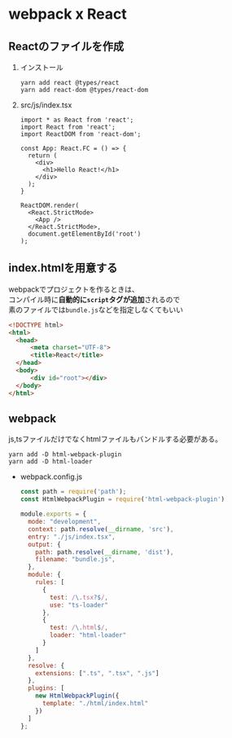 # webpack x React
## Reactのファイルを作成
1. インストール
    ```shell
    yarn add react @types/react
    yarn add react-dom @types/react-dom
    ```
1. src/js/index.tsx
    ```tsx
    import * as React from 'react';
    import React from 'react';
    import ReactDOM from 'react-dom';

    const App: React.FC = () => {
      return (
        <div>
          <h1>Hello React!</h1>
        </div>
      );
    }

    ReactDOM.render(
      <React.StrictMode>
        <App />
      </React.StrictMode>,
      document.getElementById('root')
    );

    ```
## index.htmlを用意する
webpackでプロジェクトを作るときは、  
コンパイル時に**自動的に`script`タグが追加**されるので  
素のファイルでは`bundle.js`などを指定しなくてもいい  
```html
<!DOCTYPE html>
<html>
  <head>
      <meta charset="UTF-8">
      <title>React</title>
  </head>
  <body>
      <div id="root"></div>
  </body>
</html>
```
## webpack
js,tsファイルだけでなくhtmlファイルもバンドルする必要がある。
```shell
yarn add -D html-webpack-plugin
yarn add -D html-loader
```
- webpack.config.js
  ```javascript
  const path = require('path');
  const HtmlWebpackPlugin = require('html-webpack-plugin')

  module.exports = {
    mode: "development",
    context: path.resolve(__dirname, 'src'),
    entry: "./js/index.tsx",
    output: {
      path: path.resolve(__dirname, 'dist'),
      filename: "bundle.js",
    },
    module: {
      rules: [
        {
          test: /\.tsx?$/,
          use: "ts-loader"
        },
        {
          test: /\.html$/,
          loader: "html-loader"
        }
      ]
    },
    resolve: {
      extensions: [".ts", ".tsx", ".js"]
    },
    plugins: [
      new HtmlWebpackPlugin({
        template: "./html/index.html"
      })
    ]
  };
  ```